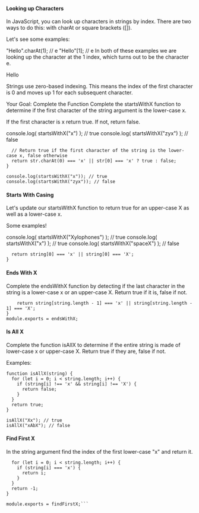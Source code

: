 #### Looking up Characters
In JavaScript, you can look up characters in strings by index. There are two ways to do this: with charAt or square brackets ([]).

Let's see some examples:

"Hello".charAt(1); // e
"Hello"[1]; // e
 In both of these examples we are looking up the character at the 1 index, which turns out to be the character e.

Hello

Strings use zero-based indexing. This means the index of the first character is 0 and moves up 1 for each subsequent character.

 Your Goal: Complete the Function
Complete the startsWithX function to determine if the first character of the string argument is the lower-case x.

If the first character is x return true. If not, return false.

console.log( startsWithX("x") ); // true
console.log( startsWithX("zyx") );  // false

```function startsWithX(str) {
  // Return true if the first character of the string is the lower-case x, false otherwise
  return str.charAt(0) === 'x' || str[0] === 'x' ? true : false;
}

console.log(startsWithX("x")); // true
console.log(startsWithX("zyx")); // false
```
#### Starts With Casing
Let's update our startsWithX function to return true for an upper-case X as well as a lower-case x.

 Some examples!

console.log( startsWithX("Xylophones") ); // true
console.log( startsWithX("x") ); // true
console.log( startsWithX("spaceX") ); // false

```function startsWithX(string) {
  return string[0] === 'x' || string[0] === 'X';
}
```

#### Ends With X
Complete the endsWithX function by detecting if the last character in the string is a lower-case x or an upper-case X. Return true if it is, false if not.

```function endsWithX(string) {
    return string[string.length - 1] === 'x' || string[string.length - 1] === 'X';
}
module.exports = endsWithX;
```

#### Is All X
Complete the function isAllX to determine if the entire string is made of lower-case x or upper-case X. Return true if they are, false if not.

Examples:
```
function isAllX(string) {
  for (let i = 0; i < string.length; i++) {
    if (string[i] !== 'x' && string[i] !== 'X') {
      return false;
    }
  }
  return true;
}

isAllX("Xx"); // true
isAllX("xAbX"); // false
```

#### Find First X
In the string argument find the index of the first lower-case "x" and return it.

```function findFirstX(string) {
  for (let i = 0; i < string.length; i++) {
    if (string[i] === 'x') {
      return i;
    }
  }
  return -1;
}

module.exports = findFirstX;```